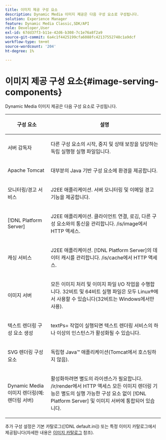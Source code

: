 ```yaml
---
title: 이미지 제공 구성 요소
description: Dynamic Media 이미지 제공은 다음 구성 요소로 구성됩니다.
solution: Experience Manager
feature: Dynamic Media Classic,SDK/API
role: Developer,User
exl-id: 67dd37f3-b11e-42d6-b308-7c1e76a8f2a9
source-git-commit: 6a4c1f4425199cfa6088fc42137552748c1a9dcf
workflow-type: tm+mt
source-wordcount: '204'
ht-degree: 1%

---
```


# 이미지 제공 구성 요소{#image-serving-components}

Dynamic Media 이미지 제공은 다음 구성 요소로 구성됩니다.

<table id="table_534AF33FE5C4453EACAE0DF35E8E3B63"> 
 <thead> 
  <tr> 
   <th colname="col1" class="entry"> <p>구성 요소 </p> </th> 
   <th colname="col2" class="entry"> <p>설명 </p> </th> 
  </tr>
 </thead>
 <tbody> 
  <tr> 
   <td colname="col1"> <p>서버 감독자 </p> </td> 
   <td colname="col2"> <p>다른 구성 요소의 시작, 중지 및 상태 보장을 담당하는 독립 실행형 실행 파일입니다. </p> </td> 
  </tr> 
  <tr> 
   <td colname="col1"> <p>Apache Tomcat </p> </td> 
   <td colname="col2"> <p>대부분의 Java 기반 구성 요소에 환경을 제공합니다. </p> </td> 
  </tr> 
  <tr> 
   <td colname="col1"> <p>모니터링/경고 서비스 </p> </td> 
   <td colname="col2"> <p>J2EE 애플리케이션. 서버 모니터링 및 이메일 경고 기능을 제공합니다. </p> </td> 
  </tr> 
  <tr> 
   <td colname="col1"> <p>[!DNL Platform Server] </p> </td> 
   <td colname="col2"> <p>J2EE 애플리케이션. 클라이언트 연결, 로깅, 다른 구성 요소와의 통신을 관리합니다. <span class="filepath"> /is/image</span>에서 HTTP 액세스. </p> </td> 
  </tr> 
  <tr> 
   <td colname="col1"> <p>캐싱 서비스 </p> </td> 
   <td colname="col2"> <p>J2EE 애플리케이션. [!DNL Platform Server]의 데이터 캐시를 관리합니다. /is/cache에서 HTTP 액세스. </p> </td> 
  </tr> 
  <tr> 
   <td colname="col1"> <p>이미지 서버 </p> </td> 
   <td colname="col2"> <p>모든 이미지 처리 및 이미지 파일 I/O 작업을 수행합니다. 32비트 및 64비트 실행 파일은 모두 Linux®에서 사용할 수 있습니다(32비트는 Windows에서만 사용). </p> </td> 
  </tr> 
  <tr> 
   <td colname="col1"> <p>텍스트 렌더링 구성 요소 생성 </p> </td> 
   <td colname="col2"> <p><span class="codeph"> textPs=</span> 작업이 실행되면 텍스트 렌더링 서비스의 하나 이상의 인스턴스가 활성화될 수 있습니다. </p> </td> 
  </tr> 
  <tr> 
   <td colname="col1"> <p>SVG 렌더링 구성 요소 </p> </td> 
   <td colname="col2"> <p>독립형 Java™ 애플리케이션(Tomcat에서 호스팅하지 않음). </p> </td> 
  </tr> 
  <tr> 
   <td colname="col1"> <p>Dynamic Media 이미지 렌더링(예: 렌더링 서버) </p> </td> 
   <td colname="col2"> <p>활성화하려면 별도의 라이센스가 필요합니다. <span class="filepath"> /ir/render</span>에서 HTTP 액세스 모든 이미지 렌더링 기능은 별도의 실행 가능한 구성 요소 없이 [!DNL Platform Server] 및 이미지 서버에 통합되어 있습니다. </p> </td> 
  </tr> 
 </tbody> 
</table>

추가 구성 설정은 기본 카탈로그([!DNL default.ini]) 또는 특정 이미지 카탈로그에서 제공됩니다(자세한 내용은 [이미지 카탈로그](../../is-api/image-catalog/image-serving-api-ref/c-image-catalog-reference/c-overview/c-overview.md#concept-9ce2b6a133de45f783e95cabc5810ac3) 참조).
